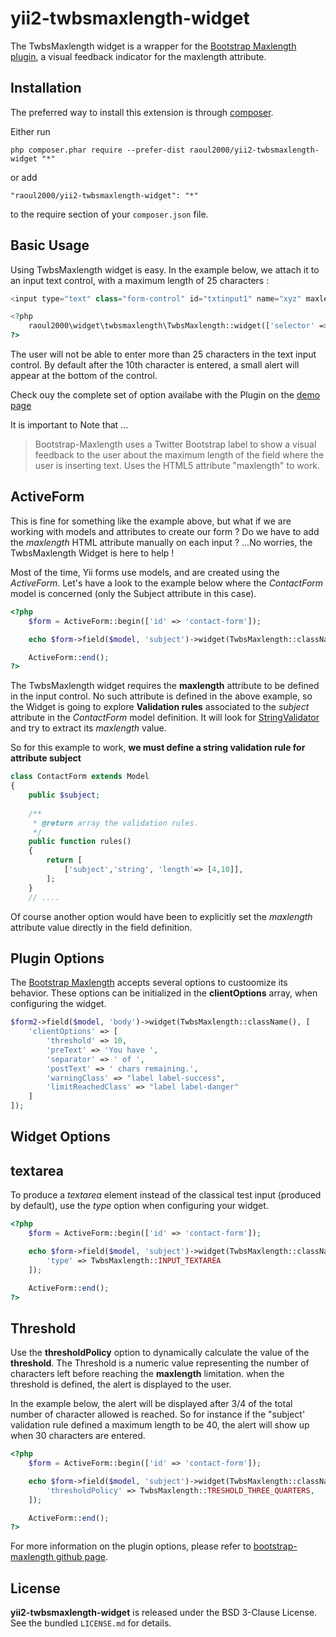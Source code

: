 yii2-twbsmaxlength-widget
==========================
The TwbsMaxlength widget is a wrapper for the [Bootstrap Maxlength plugin](http://mimo84.github.io/bootstrap-maxlength/), 
a visual feedback indicator for the maxlength attribute.

Installation
------------

The preferred way to install this extension is through [composer](http://getcomposer.org/download/).

Either run

```
php composer.phar require --prefer-dist raoul2000/yii2-twbsmaxlength-widget "*"
```

or add

```
"raoul2000/yii2-twbsmaxlength-widget": "*"
```

to the require section of your `composer.json` file.



Basic Usage
-----
Using TwbsMaxlength widget is easy. 
In the example below, we attach it to an input text control, with a maximum length of 25 characters :

```php
<input type="text" class="form-control" id="txtinput1" name="xyz" maxlength="25" ></textarea>

<?php
	raoul2000\widget\twbsmaxlength\TwbsMaxlength::widget(['selector' => '#txtinput1']);
?>
```
The user will not be able to enter more than 25 characters in the text input control. By default
after the 10th character is entered, a small alert will appear at the bottom of the control.

Check ouy the complete set of option availabe with the Plugin on the [demo page](http://mimo84.github.io/bootstrap-maxlength/)

It is important to Note that ...

> Bootstrap-Maxlength uses a Twitter Bootstrap label to show a visual feedback to the user about the maximum length of the field where the user is inserting text. Uses the HTML5 attribute "maxlength" to work.

ActiveForm
------

This is fine for something like the example above, but what if we are working with models and attributes to create our form ? Do we have to add the *maxlength* HTML attribute manually on each input ? ...No worries, the TwbsMaxlength Widget is here to help ! 

Most of the time, Yii forms use models, and are created using the *ActiveForm*. Let's have a look to the example below where
the *ContactForm* model is concerned (only the Subject attribute in this case).

```php
<?php 
	$form = ActiveForm::begin(['id' => 'contact-form']); 

	echo $form->field($model, 'subject')->widget(TwbsMaxlength::className());

	ActiveForm::end();
?>
```

The TwbsMaxlength widget requires the **maxlength** attribute to be defined in the input control. No such attribute
is defined in the above example, so the Widget is going to explore **Validation rules** associated to the *subject* attribute
in the *ContactForm* model definition. It will look for  [StringValidator](http://www.yiiframework.com/doc-2.0/yii-validators-stringvalidator.html) and try to extract its *maxlength* value.

So for this example to work, **we must define a string validation rule for attribute subject**

```php
class ContactForm extends Model
{
    public $subject;
    
    /**
     * @return array the validation rules.
     */
    public function rules()
    {
        return [
        	['subject','string', 'length'=> [4,10]],
        ];
    }
    // ....
```

Of course another option would have been to explicitly set the *maxlength* attribute value directly in the field definition.

Plugin Options
-----
The [Bootstrap Maxlength](https://github.com/mimo84/bootstrap-maxlength/blob/master/README.md) accepts several options to custoomize its behavior. These options can be initialized in the **clientOptions** array, when configuring the widget.

```php
$form2->field($model, 'body')->widget(TwbsMaxlength::className(), [
	'clientOptions' => [
    	'threshold' => 10,
		'preText' => 'You have ',
		'separator' => ' of ',
		'postText' => ' chars remaining.',
		'warningClass' => "label label-success",
		'limitReachedClass' => "label label-danger"
	]
]);
```                        

Widget Options
-----

## textarea
To produce a *textarea* element instead of the classical test input (produced by default), use the *type* option when
configuring your widget.

```php
<?php 
	$form = ActiveForm::begin(['id' => 'contact-form']); 

	echo $form->field($model, 'subject')->widget(TwbsMaxlength::className(),[
    	'type' => TwbsMaxlength::INPUT_TEXTAREA
    ]);

	ActiveForm::end();
?>
```
## Threshold
Use the **thresholdPolicy** option to dynamically calculate the value of the **threshold**. The Threshold is a numeric
value representing the number of characters left before reaching the **maxlength** limitation. when the threshold is
defined, the alert is displayed to the user.

In the example below, the alert will be displayed after 3/4 of the total number of character allowed is reached. So for instance
if the "subject' validation rule defined a maximum length to be 40, the alert will show up when 30 characters are entered.

```php
<?php 
	$form = ActiveForm::begin(['id' => 'contact-form']); 

	echo $form->field($model, 'subject')->widget(TwbsMaxlength::className(),[
    	'thresholdPolicy' => TwbsMaxlength::TRESHOLD_THREE_QUARTERS,
    ]);

	ActiveForm::end();
?>
```

For more information on the plugin options, please refer to [bootstrap-maxlength github page](https://github.com/mimo84/bootstrap-maxlength/).

License
-------

**yii2-twbsmaxlength-widget** is released under the BSD 3-Clause License. See the bundled `LICENSE.md` for details.